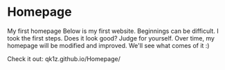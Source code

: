 # Homepage
My first homepage
Below is my first website. Beginnings can be difficult. I took the first steps. Does it look good? Judge for yourself. Over time, my homepage will be modified and improved. We'll see what comes of it :)

Check it out: qk1z.github.io/Homepage/
